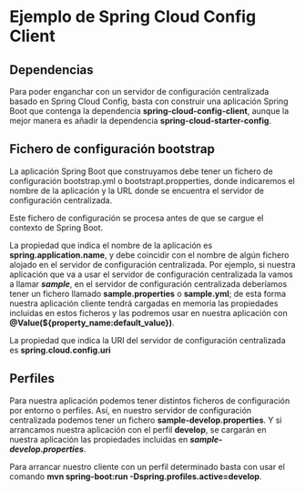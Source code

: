 # Ejemplo de Spring Cloud Config Client

## Dependencias

Para poder enganchar con un servidor de configuración centralizada
basado en Spring Cloud Config, basta con construir una aplicación
Spring Boot que contenga la dependencia **spring-cloud-config-client**,
aunque la mejor manera es añadir la dependencia **spring-cloud-starter-config**.

## Fichero de configuración bootstrap

La aplicación Spring Boot que construyamos debe tener un fichero de
configuración bootstrap.yml o bootstrapt.propperties, donde indicaremos
el nombre de la aplicación y la URL donde se encuentra el servidor de
configuración centralizada.

Este fichero de configuración se procesa antes de que se cargue el contexto
de Spring Boot.

La propiedad que indica el nombre de la aplicación es **spring.application.name**,
y debe coincidir con el nombre de algún fichero alojado en el servidor
de configuración centralizada. Por ejemplo, si nuestra aplicación que va
a usar el servidor de configuración centralizada la vamos a llamar ***sample***,
en el servidor de configuración centralizada deberíamos tener un
fichero llamado **sample.properties** o **sample.yml**; de esta forma
nuestra aplicación cliente tendrá cargadas en memoria las propiedades incluidas
en estos ficheros y las podremos usar en nuestra aplicación con **@Value(${property_name:default_value})**.

La propiedad que indica la URI del servidor de configuración centralizada
es **spring.cloud.config.uri**

## Perfiles

Para nuestra aplicación podemos tener distintos ficheros de configuración
por entorno o perfiles. Así, en nuestro servidor de configuración centralizada
podemos tener un fichero **sample-develop.properties**. Y si arrancamos
nuestra aplicación con el perfil **develop**, se cargarán en nuestra aplicación
las propiedades incluidas en ***sample-develop.properties***.

Para arrancar nuestro cliente con un perfil determinado basta con usar el comando
**mvn spring-boot:run -Dspring.profiles.active=develop**.


